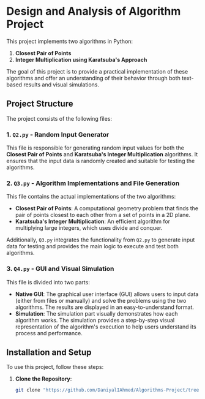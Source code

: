 # Design and Analysis of Algorithm Project

This project implements two algorithms in Python:

1. **Closest Pair of Points**
2. **Integer Multiplication using Karatsuba's Approach**

The goal of this project is to provide a practical implementation of these algorithms and offer an understanding of their behavior through both text-based results and visual simulations.

## Project Structure

The project consists of the following files:

### 1. `Q2.py` - Random Input Generator
This file is responsible for generating random input values for both the **Closest Pair of Points** and **Karatsuba's Integer Multiplication** algorithms. It ensures that the input data is randomly created and suitable for testing the algorithms.

### 2. `Q3.py` - Algorithm Implementations and File Generation
This file contains the actual implementations of the two algorithms:
- **Closest Pair of Points**: A computational geometry problem that finds the pair of points closest to each other from a set of points in a 2D plane.
- **Karatsuba's Integer Multiplication**: An efficient algorithm for multiplying large integers, which uses divide and conquer.

Additionally, `Q3.py` integrates the functionality from `Q2.py` to generate input data for testing and provides the main logic to execute and test both algorithms.

### 3. `Q4.py` - GUI and Visual Simulation
This file is divided into two parts:
- **Native GUI**: The graphical user interface (GUI) allows users to input data (either from files or manually) and solve the problems using the two algorithms. The results are displayed in an easy-to-understand format.
- **Simulation**: The simulation part visually demonstrates how each algorithm works. The simulation provides a step-by-step visual representation of the algorithm's execution to help users understand its process and performance.

## Installation and Setup

To use this project, follow these steps:

1. **Clone the Repository**:
   ```bash
   git clone "https://github.com/DaniyalIAhmed/Algorithms-Project/tree/main"
